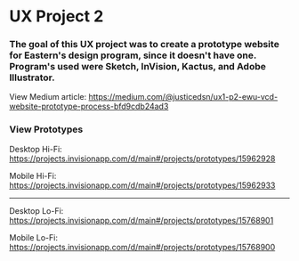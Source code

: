 # UX Project 2
### The goal of this UX project was to create a prototype website for Eastern's design program, since it doesn't have one. Program's used were Sketch, InVision, Kactus, and Adobe Illustrator.
View Medium article: https://medium.com/@justicedsn/ux1-p2-ewu-vcd-website-prototype-process-bfd9cdb24ad3

### View Prototypes
Desktop Hi-Fi: https://projects.invisionapp.com/d/main#/projects/prototypes/15962928

Mobile Hi-Fi: https://projects.invisionapp.com/d/main#/projects/prototypes/15962933

---

Desktop Lo-Fi: https://projects.invisionapp.com/d/main#/projects/prototypes/15768901

Mobile Lo-Fi: https://projects.invisionapp.com/d/main#/projects/prototypes/15768900
